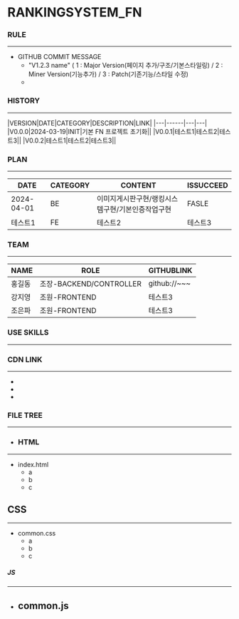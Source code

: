 # RANKINGSYSTEM_FN

### RULE
---
- GITHUB COMMIT MESSAGE
  - "V1.2.3 name" ( 1 : Major Version(페이지 추가/구조/기본스타일링) / 2 : Miner Version(기능추가) / 3 : Patch(기존기능/스타일 수정) 
  - 

### HISTORY
---
|VERSION|DATE|CATEGORY|DESCRIPTION|LINK|
|---|------|---|---|
|V0.0.0|2024-03-19|INIT|기본 FN 프로젝트 초기화||
|V0.0.1|테스트1|테스트2|테스트3||
|V0.0.2|테스트1|테스트2|테스트3||

### PLAN
---
|DATE|CATEGORY|CONTENT|ISSUCCEED|
|------|---|---|---|
|2024-04-01|BE|이미지게시판구현/랭킹시스템구현/기본인증작업구현| FASLE
|테스트1|FE|테스트2|테스트3|


### TEAM
---
|NAME|ROLE|GITHUBLINK|
|------|---|---|
|홍길동|조장-BACKEND/CONTROLLER | github://~~~
|강지영|조원-FRONTEND|테스트3|
|조은파|조원-FRONTEND|테스트3|


### USE SKILLS
---

### CDN LINK
---
-
-
-


### FILE TREE
---

- ### HTML
- ----

- index.html
  - a
  - b
  - c

## CSS
---
- common.css
  - a
  - b
  - c

##### JS
---
- common.js
  - 

  

